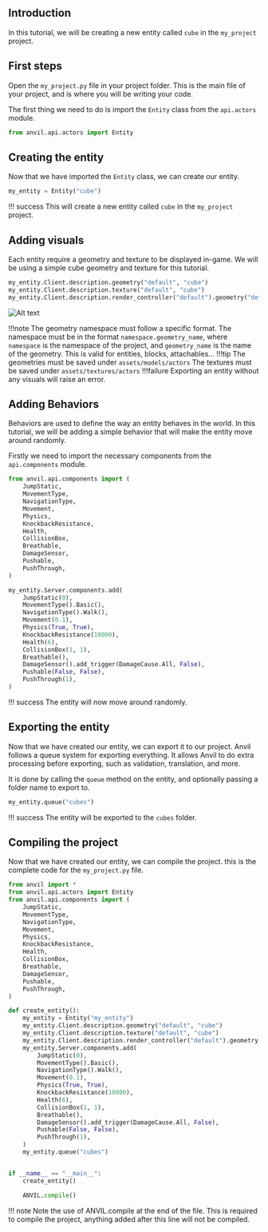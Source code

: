 [//]: <> (https://squidfunk.github.io/mkdocs-material/reference/)

## Introduction

In this tutorial, we will be creating a new entity called `cube` in the `my_project` project.

## First steps

Open the `my_project.py` file in your project folder. This is the main file of your project, and is where you will be writing your code.

The first thing we need to do is import the `Entity` class from the `api.actors` module.

```py  title="my_project.py" 
from anvil.api.actors import Entity
```

## Creating the entity

Now that we have imported the `Entity` class, we can create our entity.

```py  title="my_project.py"
my_entity = Entity("cube")
```

!!! success 
    This will create a new entity called `cube` in the `my_project` project.

## Adding visuals

Each entity require a geometry and texture to be displayed in-game. We will be using a simple cube geometry and texture for this tutorial.

```py  title="my_project.py"
my_entity.Client.description.geometry("default", "cube")
my_entity.Client.description.texture("default", "cube")
my_entity.Client.description.render_controller("default").geometry("default").texture("default")
```

![Alt text](\\assets\geomtery_format.jpg)

!!!note
    The geometry namespace must follow a specific format. The namespace must be in the format `namespace.geometry_name`, where `namespace` is the namespace of the project, and `geometry_name` is the name of the geometry. This is valid for entities, blocks, attachables...
!!!tip
    The geometries must be saved under `assets/models/actors`
    The textures must be saved under `assets/textures/actors`
!!!failure
    Exporting an entity without any visuals will raise an error.


## Adding Behaviors

Behaviors are used to define the way an entity behaves in the world. In this tutorial, we will be adding a simple behavior that will make the entity move around randomly.

Firstly we need to import the necessary components from the `api.components` module.

```py title="my_project.py"
from anvil.api.components import (
    JumpStatic,
    MovementType,
    NavigationType,
    Movement,
    Physics,
    KnockbackResistance,
    Health,
    CollisionBox,
    Breathable,
    DamageSensor,
    Pushable,
    PushThrough,
)
```

```py title="my_project.py"
my_entity.Server.components.add(
    JumpStatic(0),
    MovementType().Basic(),
    NavigationType().Walk(),
    Movement(0.1),
    Physics(True, True),
    KnockbackResistance(10000),
    Health(6),
    CollisionBox(1, 1),
    Breathable(),
    DamageSensor().add_trigger(DamageCause.All, False),
    Pushable(False, False),
    PushThrough(1),
)
```

!!! success 
    The entity will now move around randomly.

## Exporting the entity

Now that we have created our entity, we can export it to our project. Anvil follows a queue system for exporting everything. It allows Anvil to do extra processing before exporting, such as validation, translation, and more.

It is done by calling the `queue` method on the entity, and optionally passing a folder name to export to.

```python
my_entity.queue("cubes")
```

!!! success 
    The entity will be exported to the `cubes` folder.


## Compiling the project

Now that we have created our entity, we can compile the project. this is the complete code for the `my_project.py` file.

```py title="my_project.py" linenums="1"
from anvil import *
from anvil.api.actors import Entity
from anvil.api.components import (
    JumpStatic,
    MovementType,
    NavigationType,
    Movement,
    Physics,
    KnockbackResistance,
    Health,
    CollisionBox,
    Breathable,
    DamageSensor,
    Pushable,
    PushThrough,
)

def create_entity():
    my_entity = Entity("my_entity")
    my_entity.Client.description.geometry("default", "cube")
    my_entity.Client.description.texture("default", "cube")
    my_entity.Client.description.render_controller("default").geometry("default").texture("default")
    my_entity.Server.components.add(
        JumpStatic(0),
        MovementType().Basic(),
        NavigationType().Walk(),
        Movement(0.1),
        Physics(True, True),
        KnockbackResistance(10000),
        Health(6),
        CollisionBox(1, 1),
        Breathable(),
        DamageSensor().add_trigger(DamageCause.All, False),
        Pushable(False, False),
        PushThrough(1),
    )
    my_entity.queue("cubes")


if __name__ == "__main__":
    create_entity()

    ANVIL.compile()
```
!!! note
    Note the use of ANVIL.compile at the end of the file. This is required to compile the project, anything added after this line will not be compiled.
